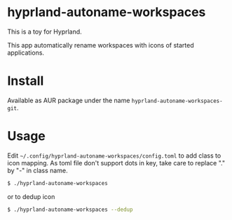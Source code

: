 # hyprland-autoname-workspaces

This is a toy for Hyprland.

This app automatically rename workspaces with icons of started applications.

# Install

Available as AUR package under the name `hyprland-autoname-workspaces-git`.

# Usage

Edit `~/.config/hyprland-autoname-workspaces/config.toml` to add class to icon mapping.
As toml file don't support dots in key, take care to replace "." by "-" in class name.

```bash
$ ./hyprland-autoname-workspaces
```

or to dedup icon

```bash
$ ./hyprland-autoname-workspaces --dedup
```
